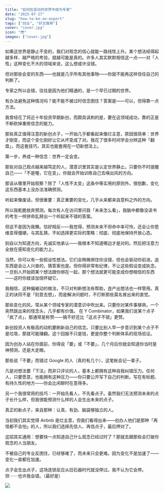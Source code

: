 ```yaml
---
title: "如何在变动的世界中成为专家"
date: "2025-07-27"
slug: "how-to-be-an-expert"
tags: ["创业", "好文推荐"]
cover: "cover.jpg"
icon: "😎"
images: ["cover.jpg"]
---
```

如果这世界是静止不变的，我们对观念的信心就能一路线性上升。某个想法经得起越多样、越严格的考验，就越可能是真的。许多人其实默默相信这一点——对「人性」这种变化不大的领域来说，这么想或许没错。



但对那些会变的东西——也就是几乎所有其他事物——你就不能再这样信任自己的判断了。



专家之所以会错，往往是因为他们精通的，是一个早已过期的世界。



有办法避免这种情况吗？能不能不被过时信念困住？答案是——可以，但得靠一点方法。



我曾经花了将近十年投资早期新创，而颇具讽刺的是，要在这领域成功，靠的正是不断砍掉重练信念的能力。



那些真正值得注意的新创点子，一开始几乎都看起来像烂主意，原因很简单：世界才刚变，而这个变化刚好让它从坏变成了对。我花了很多时间学会分辨这种「翻盘」，而这套技巧，其实也能套用在一切新想法上。



第一步，养成一种信念：世界一定会变。



那些对自己观点越来越笃定的人，潜意识里其实是认定世界静止。只要你不时提醒自己——「不是喔，它在变」，你就会开始训练自己去嗅出风的方向。



那该从哪里开始观察？除了「人性不太变」这条中等实用的原则外，很抱歉，变化这东西基本上没办法准确预测。



听起来像废话，但很重要：真正重要的变化，几乎从来都来自意料之外的方向。



所以我乾脆放弃预测。每次有人在访问里问我「未来怎么看」，我脑中都像没读书的考生一样拼命乱掰出一个听起来不错的答案。



但这不是因为我懒。恰好相反——我觉得，预测未来不但命中率可怜，还会让你思维变得僵硬。与其乱猜，不如选择更实际的策略：彻底、彻底地保持开放心态。



别自以为知道方向，先诚实地承认——我根本不知道哪边才是对的。然后把注意力全放在感知变化的能力上。



当然，你可以有一些假设性想法。它们会稍微绑住你没错，但也会驱动你前进。追东西是会让人兴奋的，猜答案也是。但你得非常有纪律，不让这些假设变成执念。
一旦别人开始把某个想法跟你绑在一起，那个想法就更可能变成你想相信的东西——这时你就该加倍怀疑它。



我相信，这种偏被动的做法，不只对判断想法有帮助，连产出想法也一样管用。真正的诀窍不是「刻意去想」，而是解决问题时，不打断那些莫名冒出来的直觉。



那些变化的风，常从某个领域专家的潜意识中吹出来。只要你对某件事够熟，一个突然跳出来的怪念头，几乎都有价值。
在 Y Combinator，如果我们说某个点子「疯了点」，那通常是称赞——搞不好还比「这点子不错」更赞。



新创投资人有极高的动机要刷新自己的信念。只要比别人早一步意识到某个点子不是垃圾，那就可能赚翻。这个回报不只是钱，更是你整个判断体系的现场验证。



因为创办人站在你面前，你得说「要」或「不要」，几个月后你就会知道你当时是神预测，还是大走眼。



那些说「不要」而错过 Google 的人（真的有几个），这笔帐会记一辈子。



凡是对想法要「下注」而非只评论的人，基本上都拥有这种自我纠错压力。任何人，只要愿意，也能拥有这种压力——你只要公开写下自己的判断。写在有标题、有持久性的地方——你会比闲聊时在意得多。



另一个我很常用的技巧：一开始先看人，不先看点子。虽然我们无法预测未来的点子长什么样，但我很能预测什么样的人会生出未来的点子。



真正的新点子，来自那种：认真、有劲、脑袋够独立的人。



当初我们其实觉得 Airbnb 是烂主意，但我们看得出来——创办人他们是那种「再怪都不会怕」的人，所以我们选择先信人、再信点子，最后押对了。



这招其实通用：想要快一点知道自己什么观念已经过时了？那就去跟那些会打破你观念的人当朋友。



不被自己的专业反困住，已经够难了，而未来只会更难。因为变化不是加速了——变化一直都在加速。



点子会生出点子，这场连锁反应从旧石器时代就没停过。我不认为它会停。
但⋯⋯也许我会错。（最好是）




![](https://prod-files-secure.s3.us-west-2.amazonaws.com/112d0858-5090-4d34-a606-b75eb8d65fd2/46476355-9cf3-4e99-9b7a-3531bc426380/1000202064.png?X-Amz-Algorithm=AWS4-HMAC-SHA256&X-Amz-Content-Sha256=UNSIGNED-PAYLOAD&X-Amz-Credential=ASIAZI2LB466TIHWPX36%2F20250728%2Fus-west-2%2Fs3%2Faws4_request&X-Amz-Date=20250728T214709Z&X-Amz-Expires=3600&X-Amz-Security-Token=IQoJb3JpZ2luX2VjEG0aCXVzLXdlc3QtMiJGMEQCIAqvxPxn4LdzzyXtxyRKf2X%2BCfk0l0TqZbJvF4SVV%2F6WAiBjQ6pimzMnD%2Fkzk%2BXhbV7AgeMCMmLBPdfrD%2FmLGBuPeyqIBAiW%2F%2F%2F%2F%2F%2F%2F%2F%2F%2F8BEAAaDDYzNzQyMzE4MzgwNSIMr9WO%2F6n5vRHWXlwQKtwDsvZfCodfkoZ9UiK28zv2k47Kve4%2B3L1%2BqnAUmyEVR9oeoMdFVoLCzMwZSw%2BZx8D%2BiI5QEk9qx%2BtLRCMOlIMU8dOXTtketFPi7sN9x3xqO6%2Fvj5p%2BAdMuc8KNS6b3h%2F0eHC2%2BPb6ZkSmI9oRrHIJNfJJMUHdWLBB0Z0%2BoDY710lPdRCpfwPqDYf%2F5j%2BDsl6c%2BB%2BLNDp39mjBk4otNPiqOWrcphFZsRZ%2Bb8t4gp%2FQe0Mly7O%2FZn150O3xs8Z6xfM6ciTv3tdgIXfyiidEV3i8PNrJarlIZpe%2FiLQrihX%2Bc7Tei5OzhF2ZeVLXtffwgm88PMYrAUU0R12NuvqIQcVicBNPRappvL5cxEkEyoDEoT7AnT4zbZ0PvMI%2FfrxPVKFBZXcu%2Bjgz5ejTenxx7GSLu7TIGfN4BPKGCRaxS39H%2BOlfZWyggav0UlxxJ1QgO9ldSDF70fP%2Bc5puXDtefavi%2B7tghe1Rdn4WfOc3WOOeOXkfUjvJvWA3uoJaH4GgAlfiXIBHEnMDgpJY3F%2BJI5KkMqNo8qQeqWzJhsXL6Pcq5aCMq9kGskdiRJizNDBmoThXmQwxiRsZFw1NItu7SekLLI8xccXEoxeleWs6XI5y3BoLDhsY5VbruX4oDu9owos6fxAY6pgHmyd9z3%2BgZB4mZ%2Fl%2BJQeDAVh%2F15Nhs6KzkRkGh7%2BeCZXA5rUXL9%2FQF1dd7I7aJ7vFq6OLqse2Yn726PVGBU1VvtXfvN935ogMAhW87E4yPWg%2Fzl3UbQqBjOf1u9YNZ8cG77ir3Kum99Nz0n2AFDsMH8hxE049arLgCIv74UZek6hg13csXeS7KaJXJwYXAqZhJrjY0bRfBCG0y%2Fo7CAkky1mlE4jH6&X-Amz-Signature=e0d95942f6bbe46ef3cf1d9f5a2dc619fb691c8ef7f90157c0ca745636dcf355&X-Amz-SignedHeaders=host&x-amz-checksum-mode=ENABLED&x-id=GetObject)

